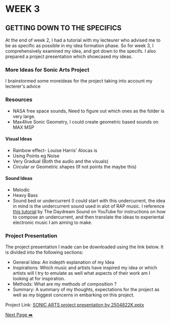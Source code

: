# WEEK 3
## GETTING DOWN TO THE SPECIFICS

At the end of week 2, I had a tutorial with my lecteurer who advised me to be as specific as possible in my idea formation phase. So for week 3, I comprehensively examined my idea, and got down to the specifs. I also prepared a project presentation which showcased my ideas. 

### More Ideas for Sonic Arts Project
I brainstormed some moreideas for the project taking into account my lecterer's advice
### Resources
- NASA free space sounds, Need to figure out which ones as the folder is very large.
- Max4live Sonic Geometry, I could create geometric based sounds on MAX MSP
  
 #### Visual Ideas
- Rainbow effect- Louise Harris' Alocas is 
- Using Points eg Noise
- Very Gradual (Both the audio and the visuals)
- Circular or Geometric shapes (If not points the maybe this)
  
#### Sound Ideas
- Melodic
- Heavy Bass
- Sound bed or undercurrent (I could start with this undercurrent, the idea in mind is the undercurrent sound used in alot of RAP music. I reference [this tutorial]([url](https://www.youtube.com/watch?v=00Vz7ybWp_c)) by The Daydream Sound on YouTube for instructions on how to compose an undercurrent, and then translate the ideas to experiental electronic music I am aiming to make. 

### Project Presentation
The project presentation I made can be downloaded using the link below. It is divided into the following sections: 
- General Idea: An indepth explanation of my Idea
- Inspirations: Which music and artists have inspired my idea or which artists will I try to emulate as well what aspects of their work am I looking at for inspiration.
- Methods: What are my methods of composition ?
- Summary: A summary of my thoughts, expectations for the project as well as my biggest concerns in embarking on this project. 

 Project Link: [SONIC ARTS project presentation by 2504822K.pptx](https://github.com/2504822K/mysonicartsdocumentation.io/files/15236270/SONIC.ARTS.project.presentation.by.2504822K.pptx)



  [Next Page ⮕](https://2504822k.github.io/mysonicartsdocumentation.io/Week4.html) 
